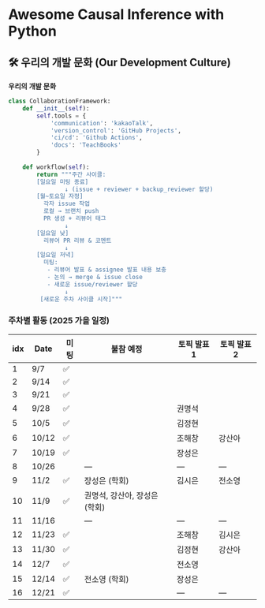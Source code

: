 # Awesome Causal Inference with Python

## 🛠️ 우리의 개발 문화 (Our Development Culture)
**우리의 개발 문화**  
```python
class CollaborationFramework:
    def __init__(self):
        self.tools = {
            'communication': 'kakaoTalk',
            'version_control': 'GitHub Projects',
            'ci/cd': 'Github Actions',
            'docs': 'TeachBooks'
        }
    
    def workflow(self):
        return """주간 사이클:
        [일요일 미팅 종료]
                ↓ (issue + reviewer + backup_reviewer 할당)
        [월~토요일 자정]
          각자 issue 작업
          로컬 → 브랜치 push
          PR 생성 + 리뷰어 태그
                ↓
        [일요일 낮]
          리뷰어 PR 리뷰 & 코멘트
                ↓
        [일요일 저녁]
          미팅:
           - 리뷰어 발표 & assignee 발표 내용 보충
           - 논의 → merge & issue close
           - 새로운 issue/reviewer 할당
                ↓
         [새로운 주차 사이클 시작]"""
```


### 주차별 활동 (2025 가을 일정)

| idx | Date | 미팅 | 불참 예정 | 토픽 발표 1 | 토픽 발표 2 |
| --- | ---- | ---- | -------- | ----------- | ----------- |
| 1 | 9/7 | ✅ |  |  |  |
| 2 | 9/14 | ✅ |  |  |  |
| 3 | 9/21 | ✅ |  |  |  |
| 4 | 9/28 | ✅ |  | 권명석 |  |
| 5 | 10/5 | ✅ |  | 김정현 |  |
| 6 | 10/12 | ✅ |  | 조해창 | 강산아 |
| 7 | 10/19 | ✅ |  | 장성은 |  |
| 8 | 10/26 |  | — | — | — |
| 9 | 11/2 | ✅ | 장성은 (학회) | 김시은 | 전소영 |
| 10 | 11/9 | ✅ | 권명석, 강산아, 장성은 (학회) |  |  |
| 11 | 11/16 |  | — | — | — |
| 12 | 11/23 | ✅ |  | 조해창 | 김시은 |
| 13 | 11/30 | ✅ |  | 김정현 | 강산아 |
| 14 | 12/7 | ✅ |  | 전소영 |  |
| 15 | 12/14 | ✅ | 전소영 (학회) | 장성은 |  |
| 16 | 12/21 | ✅ |  | — | — |

